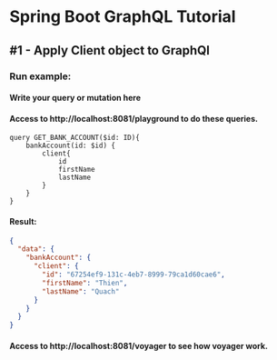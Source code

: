 # Spring Boot GraphQL Tutorial #
##  #1 - Apply Client object to GraphQl
### Run example:
#### Write your query or mutation here
#### Access to http://localhost:8081/playground to do these queries.
```
query GET_BANK_ACCOUNT($id: ID){
    bankAccount(id: $id) {
        client{
            id
            firstName
            lastName
        }
    }
}

```
#### Result:
```json
{
  "data": {
    "bankAccount": {
      "client": {
        "id": "67254ef9-131c-4eb7-8999-79ca1d60cae6",
        "firstName": "Thien",
        "lastName": "Quach"
      }
    }
  }
}
```
#### Access to http://localhost:8081/voyager to see how voyager work.

